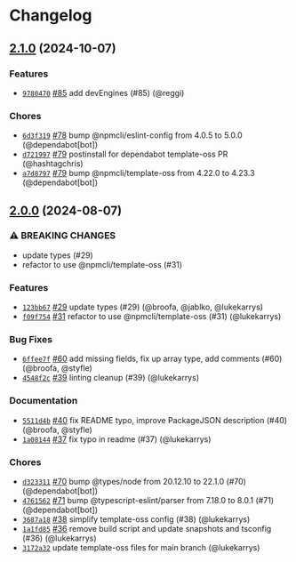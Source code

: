 # Changelog

## [2.1.0](https://github.com/npm/types/compare/v2.0.0...v2.1.0) (2024-10-07)
### Features
* [`9780470`](https://github.com/npm/types/commit/978047035dbe14c3dafb65eaa31413a5f8a9d197) [#85](https://github.com/npm/types/pull/85) add devEngines (#85) (@reggi)
### Chores
* [`6d3f319`](https://github.com/npm/types/commit/6d3f319a4e717e48da34cd636acfdc6e17e96362) [#78](https://github.com/npm/types/pull/78) bump @npmcli/eslint-config from 4.0.5 to 5.0.0 (@dependabot[bot])
* [`d721997`](https://github.com/npm/types/commit/d721997881c582f0f10514c513fafbfd739e8332) [#79](https://github.com/npm/types/pull/79) postinstall for dependabot template-oss PR (@hashtagchris)
* [`a7d8797`](https://github.com/npm/types/commit/a7d8797a1a800d066a19cb627637990da3d812a0) [#79](https://github.com/npm/types/pull/79) bump @npmcli/template-oss from 4.22.0 to 4.23.3 (@dependabot[bot])

## [2.0.0](https://github.com/npm/types/compare/v1.0.2...v2.0.0) (2024-08-07)

### ⚠️ BREAKING CHANGES

* update types (#29)
* refactor to use @npmcli/template-oss (#31)

### Features

* [`123bb67`](https://github.com/npm/types/commit/123bb67ded41470435fca76f30911ffa344bc615) [#29](https://github.com/npm/types/pull/29) update types (#29) (@broofa, @jablko, @lukekarrys)
* [`f09f754`](https://github.com/npm/types/commit/f09f7542fd8f5df1dbefd4461f4bc7c320d03eab) [#31](https://github.com/npm/types/pull/31) refactor to use @npmcli/template-oss (#31) (@lukekarrys)

### Bug Fixes

* [`6ffee7f`](https://github.com/npm/types/commit/6ffee7fc58b1764e0ff50403d86dcb5a703b9490) [#60](https://github.com/npm/types/pull/60) add missing fields, fix up array type, add comments (#60) (@broofa, @styfle)
* [`4548f2c`](https://github.com/npm/types/commit/4548f2cd83b631c951e622ff5c0f5112437e4d4d) [#39](https://github.com/npm/types/pull/39) linting cleanup (#39) (@lukekarrys)

### Documentation

* [`5511d4b`](https://github.com/npm/types/commit/5511d4bc6c86bdf44b44efcea4ef038293c40773) [#40](https://github.com/npm/types/pull/40) fix README typo, improve PackageJSON description (#40) (@broofa, @styfle)
* [`1a08144`](https://github.com/npm/types/commit/1a08144a61ef3db9100e303f9adec241fdc2011a) [#37](https://github.com/npm/types/pull/37) fix typo in readme (#37) (@lukekarrys)

### Chores

* [`d323311`](https://github.com/npm/types/commit/d3233112ba9438425b3b709db478100e3c1efb97) [#70](https://github.com/npm/types/pull/70) bump @types/node from 20.12.10 to 22.1.0 (#70) (@dependabot[bot])
* [`4761562`](https://github.com/npm/types/commit/4761562425fc1147109997455d09b8d1566444c2) [#71](https://github.com/npm/types/pull/71) bump @typescript-eslint/parser from 7.18.0 to 8.0.1 (#71) (@dependabot[bot])
* [`3687a18`](https://github.com/npm/types/commit/3687a18e1be7e1dd99ffe90d4ed5cd15d57c9dfa) [#38](https://github.com/npm/types/pull/38) simplify template-oss config (#38) (@lukekarrys)
* [`1a1fd85`](https://github.com/npm/types/commit/1a1fd851040cba2dbdb1653b80e94744e2bada53) [#36](https://github.com/npm/types/pull/36) remove build script and update snapshots and tsconfig (#36) (@lukekarrys)
* [`3172a32`](https://github.com/npm/types/commit/3172a327b4f156c6d8f2a43105ef36a99c7b0c71) update template-oss files for main branch (@lukekarrys)
